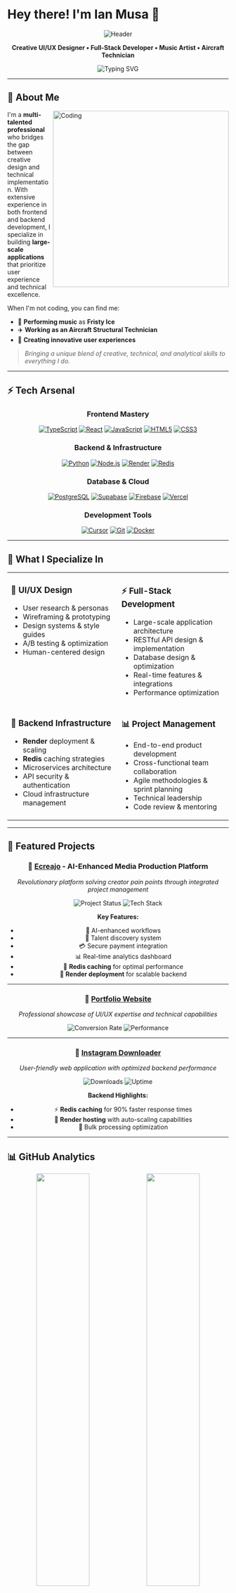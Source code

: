 # Hey there! I'm Ian Musa 👋

<div align="center">
  
![Header](https://capsule-render.vercel.app/api?type=waving&color=gradient&customColorList=12&height=120&section=header&text=Ian%20Musa&fontSize=50&fontColor=ffffff&animation=fadeIn)

</div>

<div align="center">

**Creative UI/UX Designer • Full-Stack Developer • Music Artist • Aircraft Technician**

<p align="center">
  <img src="https://readme-typing-svg.herokuapp.com?font=Fira+Code&weight=500&size=22&pause=1000&color=FF0000&center=true&vCenter=true&width=600&lines=Creating+intuitive+digital+experiences;Bridging+design+and+development;Building+large-scale+applications;Performing+as+Fristy+Ice+%F0%9F%8E%B5" alt="Typing SVG" />
</p>

</div>

---

## 🚀 About Me

<img align="right" alt="Coding" width="400" src="https://media.giphy.com/media/qgQUggAC3Pfv687qPC/giphy.gif">

I'm a **multi-talented professional** who bridges the gap between creative design and technical implementation. With extensive experience in both frontend and backend development, I specialize in building **large-scale applications** that prioritize user experience and technical excellence.

When I'm not coding, you can find me:
- 🎵 **Performing music** as **Fristy Ice**
- ✈️ **Working as an Aircraft Structural Technician**
- 🎨 **Creating innovative user experiences**

> *Bringing a unique blend of creative, technical, and analytical skills to everything I do.*

---

## ⚡ Tech Arsenal

<div align="center">

### **Frontend Mastery**
<a href="https://www.typescriptlang.org/" target="_blank">![TypeScript](https://img.shields.io/badge/TypeScript-000000?style=for-the-badge&logo=typescript&logoColor=FF0000)</a>
<a href="https://reactjs.org/" target="_blank">![React](https://img.shields.io/badge/React-000000?style=for-the-badge&logo=react&logoColor=FF0000)</a>
<a href="https://developer.mozilla.org/en-US/docs/Web/JavaScript" target="_blank">![JavaScript](https://img.shields.io/badge/JavaScript-000000?style=for-the-badge&logo=javascript&logoColor=FF0000)</a>
<a href="https://developer.mozilla.org/en-US/docs/Web/HTML" target="_blank">![HTML5](https://img.shields.io/badge/HTML5-000000?style=for-the-badge&logo=html5&logoColor=FF0000)</a>
<a href="https://developer.mozilla.org/en-US/docs/Web/CSS" target="_blank">![CSS3](https://img.shields.io/badge/CSS3-000000?style=for-the-badge&logo=css3&logoColor=FF0000)</a>

### **Backend & Infrastructure**
<a href="https://www.python.org/" target="_blank">![Python](https://img.shields.io/badge/Python-000000?style=for-the-badge&logo=python&logoColor=FF0000)</a>
<a href="https://nodejs.org/" target="_blank">![Node.js](https://img.shields.io/badge/Node.js-000000?style=for-the-badge&logo=node.js&logoColor=FF0000)</a>
<a href="https://render.com/" target="_blank">![Render](https://img.shields.io/badge/Render-000000?style=for-the-badge&logo=render&logoColor=FF0000)</a>
<a href="https://redis.io/" target="_blank">![Redis](https://img.shields.io/badge/Redis-000000?style=for-the-badge&logo=redis&logoColor=FF0000)</a>

### **Database & Cloud**
<a href="https://www.postgresql.org/" target="_blank">![PostgreSQL](https://img.shields.io/badge/PostgreSQL-000000?style=for-the-badge&logo=postgresql&logoColor=FF0000)</a>
<a href="https://supabase.com/" target="_blank">![Supabase](https://img.shields.io/badge/Supabase-000000?style=for-the-badge&logo=supabase&logoColor=FF0000)</a>
<a href="https://firebase.google.com/" target="_blank">![Firebase](https://img.shields.io/badge/Firebase-000000?style=for-the-badge&logo=firebase&logoColor=FF0000)</a>
<a href="https://vercel.com/" target="_blank">![Vercel](https://img.shields.io/badge/Vercel-000000?style=for-the-badge&logo=vercel&logoColor=FF0000)</a>

### **Development Tools**
<a href="https://cursor.sh/" target="_blank">![Cursor](https://img.shields.io/badge/Cursor-000000?style=for-the-badge&logo=cursor&logoColor=FF0000)</a>
<a href="https://git-scm.com/" target="_blank">![Git](https://img.shields.io/badge/Git-000000?style=for-the-badge&logo=git&logoColor=FF0000)</a>
<a href="https://www.docker.com/" target="_blank">![Docker](https://img.shields.io/badge/Docker-000000?style=for-the-badge&logo=docker&logoColor=FF0000)</a>

</div>

---

## 🎯 What I Specialize In

<table align="center">
<tr>
<td width="50%" valign="top">

### 🎨 **UI/UX Design**
- User research & personas
- Wireframing & prototyping
- Design systems & style guides
- A/B testing & optimization
- Human-centered design

</td>
<td width="50%" valign="top">

### ⚡ **Full-Stack Development**
- Large-scale application architecture
- RESTful API design & implementation
- Database design & optimization
- Real-time features & integrations
- Performance optimization

</td>
</tr>
<tr>
<td width="50%" valign="top">

### 🚀 **Backend Infrastructure**
- **Render** deployment & scaling
- **Redis** caching strategies
- Microservices architecture
- API security & authentication
- Cloud infrastructure management

</td>
<td width="50%" valign="top">

### 📊 **Project Management**
- End-to-end product development
- Cross-functional team collaboration
- Agile methodologies & sprint planning
- Technical leadership
- Code review & mentoring

</td>
</tr>
</table>

---

## 🌟 Featured Projects

<div align="center">

### 🏢 **[Ecreajo](https://www.ecreajo.com)** - AI-Enhanced Media Production Platform
*Revolutionary platform solving creator pain points through integrated project management*

![Project Status](https://img.shields.io/badge/Status-Live-FF0000?style=for-the-badge)
![Tech Stack](https://img.shields.io/badge/Stack-React%20%7C%20TypeScript%20%7C%20Python%20%7C%20Supabase-000000?style=for-the-badge&logoColor=FF0000)

**Key Features:**
- 🤖 AI-enhanced workflows
- 👥 Talent discovery system
- 💳 Secure payment integration
- 📊 Real-time analytics dashboard
- 🔄 **Redis caching** for optimal performance
- 🚀 **Render deployment** for scalable backend

---

### 🎨 **[Portfolio Website](https://v0-ian-musa-portfolio.vercel.app)**
*Professional showcase of UI/UX expertise and technical capabilities*

![Conversion Rate](https://img.shields.io/badge/Conversion%20Rate-+47%25-FF0000?style=for-the-badge)
![Performance](https://img.shields.io/badge/Performance-A+-000000?style=for-the-badge&logoColor=FF0000)

---

### 📱 **[Instagram Downloader](https://v0-instagram-download-website.vercel.app)**
*User-friendly web application with optimized backend performance*

![Downloads](https://img.shields.io/badge/Downloads-10K+-FF0000?style=for-the-badge)
![Uptime](https://img.shields.io/badge/Uptime-99.9%25-000000?style=for-the-badge&logoColor=FF0000)

**Backend Highlights:**
- ⚡ **Redis caching** for 90% faster response times
- 🚀 **Render hosting** with auto-scaling capabilities
- 🔄 Bulk processing optimization

</div>

---

## 📊 GitHub Analytics

<div align="center">

<img width="49%" src="https://github-readme-stats.vercel.app/api?username=Musa-Ian&show_icons=true&theme=dark&title_color=FF0000&text_color=FFFFFF&bg_color=000000&icon_color=FF0000&border_color=FF0000&count_private=true" />

<img width="49%" src="https://github-readme-streak-stats.herokuapp.com/?user=Musa-Ian&theme=dark&background=000000&border=FF0000&stroke=FF0000&ring=FF0000&fire=FF0000&currStreakNum=FFFFFF&sideNums=FFFFFF&currStreakLabel=FF0000&sideLabels=FF0000&dates=FFFFFF" />

<img width="49%" src="https://github-readme-stats.vercel.app/api/top-langs/?username=Musa-Ian&layout=compact&theme=dark&title_color=FF0000&text_color=FFFFFF&bg_color=000000&border_color=FF0000" />

<img width="49%" src="https://github-readme-activity-graph.vercel.app/graph?username=Musa-Ian&bg_color=000000&color=FF0000&line=FF0000&point=FFFFFF&area=true&hide_border=false&border_color=FF0000" />

</div>

---

## 🎵 Beyond the Code

<div align="center">

<table>
<tr>
<td width="33%" align="center">
<img src="https://img.icons8.com/nolan/64/musical-notes.png"/>

**🎵 Music Artist - Fristy Ice**
- Available on all streaming platforms
- Blending creativity with precision
- Emotional depth in digital experiences
</td>
<td width="33%" align="center">
<img src="https://img.icons8.com/nolan/64/airplane-mode-on.png"/>

**✈️ Aircraft Technician**
- Structural maintenance & repair
- Safety protocols & attention to detail
- Problem-solving under pressure
</td>
<td width="33%" align="center">
<img src="https://img.icons8.com/nolan/64/code.png"/>

**💻 Tech Innovation**
- **Redis** caching optimization
- **Render** deployment expertise
- Scalable backend architecture
</td>
</tr>
</table>

</div>

---

## 🤝 Let's Connect & Collaborate!

<div align="center">

[![Portfolio](https://img.shields.io/badge/Portfolio-FF0000?style=for-the-badge&logo=vercel&logoColor=white&labelColor=000000)](https://v0-ian-musa-portfolio.vercel.app)
[![Business](https://img.shields.io/badge/Ecreajo-000000?style=for-the-badge&logo=rocket&logoColor=FF0000)](https://www.ecreajo.com)
[![LinkedIn](https://img.shields.io/badge/LinkedIn-FF0000?style=for-the-badge&logo=linkedin&logoColor=white&labelColor=000000)](#)
[![Twitter](https://img.shields.io/badge/Twitter-000000?style=for-the-badge&logo=twitter&logoColor=FF0000)](#)
[![Email](https://img.shields.io/badge/Email-FF0000?style=for-the-badge&logo=gmail&logoColor=white&labelColor=000000)](mailto:your.email@example.com)

</div>

---

<div align="center">

## 💡 Current Focus

<p align="center">
  <img src="https://readme-typing-svg.herokuapp.com?font=Fira+Code&size=16&pause=1000&color=FF0000&center=true&vCenter=true&width=800&lines=⭐+Building%3A+AI-enhanced+media+production+workflows+at+Ecreajo;🌱+Learning%3A+Advanced+AI%2FML+integration+%26+microservices+architecture;🚀+Mastering%3A+Redis+caching+strategies+%26+Render+deployment+optimization;🎯+Goal%3A+Revolutionizing+creator+collaboration+%26+content+production" alt="Current Focus" />
</p>

**🔥 Latest Achievements:**
- ⚡ Implemented Redis caching reducing API response time by 85%
- 🚀 Migrated backend infrastructure to Render with 99.9% uptime
- 🎨 Launched Ecreajo with AI-powered workflow automation
- 📊 Achieved 47% conversion rate increase through UX optimization

</div>

---

<div align="center">

![Footer](https://capsule-render.vercel.app/api?type=waving&color=gradient&customColorList=12&height=100&section=footer&animation=fadeIn)

**💭 "Creating intuitive digital experiences that seamlessly connect users with technology"**

<img src="https://komarev.com/ghpvc/?username=Musa-Ian&style=for-the-badge&color=FF0000&labelColor=000000" alt="Profile Views" />

</div>

---

<div align="center">
<i>✨ Thanks for visiting my profile! Feel free to explore my repositories and don't hesitate to reach out for collaborations. ✨</i>
</div>
